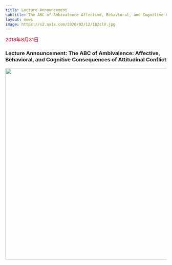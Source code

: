 ```yaml
---
title: Lecture Announcement
subtitle: The ABC of Ambivalence Affective, Behavioral, and Cognitive Consequences of Attitudinal Conflict
layout: news
image: https://s2.ax1x.com/2020/02/12/1b2clV.jpg
---
```


<span style="font-size: 15px !important; color: #BD0026;">2018年8月31日</span> 
### Lecture Announcement: The ABC of Ambivalence: Affective, Behavioral, and Cognitive Consequences of Attitudinal Conflict
<div align="center"><img src="https://s2.ax1x.com/2020/02/12/1b2clV.jpg" width="600" align="center" /></div><br>
